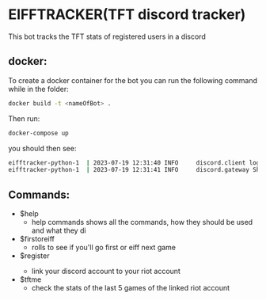 # EIFFTRACKER(TFT discord tracker)
This bot tracks the TFT stats of registered users in a discord

## docker:
To create a docker container for the bot you can run the following command while in the folder:
```bash
docker build -t <nameOfBot> .
```
Then run:
```bash
docker-compose up
```
you should then see:
```bash
eifftracker-python-1  | 2023-07-19 12:31:40 INFO     discord.client logging in using static token
eifftracker-python-1  | 2023-07-19 12:31:41 INFO     discord.gateway Shard ID None has connected to Gateway (Session ID: <your id>).
```
## Commands:

- $help 
  - help commands shows all the commands, how they should be used and what they di
- $firstoreiff
  - rolls to see if you'll go first or eiff next game 
- $register <name>
  - link your discord account to your riot account
- $tftme
  - check the stats of the last 5 games of the linked riot account
